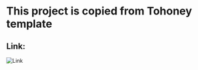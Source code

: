 # This project is copied from Tohoney template
## Link: 
![Link](http://themepresss.com/tf/html/tohoney/)
